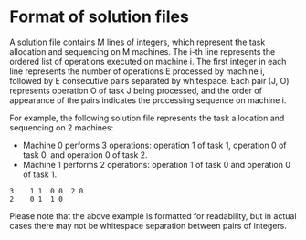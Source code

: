 # Format of solution files
A solution file contains M lines of integers, which represent the task allocation and sequencing on M machines. The i-th line represents the ordered list of operations executed on machine i. The first integer in each line represents the number of operations E processed by machine i, followed by E consecutive pairs separated by whitespace. Each pair (J, O) represents operation O of task J being processed, and the order of appearance of the pairs indicates the processing sequence on machine i.

For example, the following solution file represents the task allocation and sequencing on 2 machines:
- Machine 0 performs 3 operations: operation 1 of task 1, operation 0 of task 0, and operation 0 of task 2.
- Machine 1 performs 2 operations: operation 1 of task 0 and operation 0 of task 1.

```
3    1 1  0 0  2 0
2    0 1  1 0
```

Please note that the above example is formatted for readability, but in actual cases there may not be whitespace separation between pairs of integers.